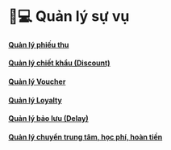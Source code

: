 # 👨💻 Quản lý sự vụ

#### [Quản lý phiếu thu](quan-ly-phieu-thu.md)

#### [Quản lý chiết khẩu (Discount)](quan-ly-chiet-khau-discount.md)

#### [Quản lý Voucher](quan-ly-ma-giam-gia-sponsor.md)

#### [Quản lý Loyalty](quan-ly-diem-tich-luy-loyalty/)

#### [Quản lý bảo lưu (Delay)](quan-li-delay/)

#### [Quản lý chuyển trung tâm, học phí, hoàn tiền](quan-li-chuyen-trung-tam-hoc-phi-hoan-tien.md)
